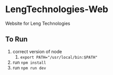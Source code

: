 # LengTechnologies-Web
Website for Leng Technologies

## To Run
1. correct version of node
    1. `export PATH="/usr/local/bin:$PATH" `
2. run `npm install`
3. run `npm run dev`
